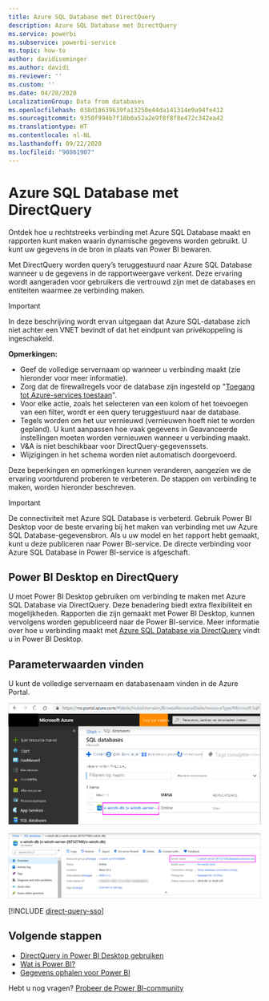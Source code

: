 ```yaml
---
title: Azure SQL Database met DirectQuery
description: Azure SQL Database met DirectQuery
ms.service: powerbi
ms.subservice: powerbi-service
ms.topic: how-to
author: davidiseminger
ms.author: davidi
ms.reviewer: ''
ms.custom: ''
ms.date: 04/28/2020
LocalizationGroup: Data from databases
ms.openlocfilehash: 038d18639639fa13250e44da141314e9a94fe412
ms.sourcegitcommit: 9350f994b7f18b0a52a2e9f8f8f8e472c342ea42
ms.translationtype: HT
ms.contentlocale: nl-NL
ms.lasthandoff: 09/22/2020
ms.locfileid: "90861907"
---
```

# <a name="azure-sql-database-with-directquery"></a>Azure SQL Database met DirectQuery

Ontdek hoe u rechtstreeks verbinding met Azure SQL Database maakt en rapporten kunt maken waarin dynamische gegevens worden gebruikt. U kunt uw gegevens in de bron in plaats van Power BI bewaren.

Met DirectQuery worden query’s teruggestuurd naar Azure SQL Database wanneer u de gegevens in de rapportweergave verkent. Deze ervaring wordt aangeraden voor gebruikers die vertrouwd zijn met de databases en entiteiten waarmee ze verbinding maken.

> [!Important]
> In deze beschrijving wordt ervan uitgegaan dat Azure SQL-database zich niet achter een VNET bevindt of dat het eindpunt van privékoppeling is ingeschakeld.

**Opmerkingen:**

* Geef de volledige servernaam op wanneer u verbinding maakt (zie hieronder voor meer informatie).
* Zorg dat de firewallregels voor de database zijn ingesteld op "[Toegang tot Azure-services toestaan](/azure/sql-database/sql-database-networkaccess-overview#allow-azure-services)".
* Voor elke actie, zoals het selecteren van een kolom of het toevoegen van een filter, wordt er een query teruggestuurd naar de database.
* Tegels worden om het uur vernieuwd (vernieuwen hoeft niet te worden gepland). U kunt aanpassen hoe vaak gegevens in Geavanceerde instellingen moeten worden vernieuwen wanneer u verbinding maakt.
* V&A is niet beschikbaar voor DirectQuery-gegevenssets.
* Wijzigingen in het schema worden niet automatisch doorgevoerd.

Deze beperkingen en opmerkingen kunnen veranderen, aangezien we de ervaring voortdurend proberen te verbeteren. De stappen om verbinding te maken, worden hieronder beschreven.

> [!Important]
> De connectiviteit met Azure SQL Database is verbeterd.  Gebruik Power BI Desktop voor de beste ervaring bij het maken van verbinding met uw Azure SQL Database-gegevensbron.  Als u uw model en het rapport hebt gemaakt, kunt u deze publiceren naar Power BI-service.  De directe verbinding voor Azure SQL Database in Power BI-service is afgeschaft.

## <a name="power-bi-desktop-and-directquery"></a>Power BI Desktop en DirectQuery

U moet Power BI Desktop gebruiken om verbinding te maken met Azure SQL Database via DirectQuery. Deze benadering biedt extra flexibiliteit en mogelijkheden. Rapporten die zijn gemaakt met Power BI Desktop, kunnen vervolgens worden gepubliceerd naar de Power BI-service. Meer informatie over hoe u verbinding maakt met [Azure SQL Database via DirectQuery](desktop-use-directquery.md) vindt u in Power BI Desktop.

## <a name="find-parameter-values"></a>Parameterwaarden vinden

U kunt de volledige servernaam en databasenaam vinden in de Azure Portal.

![Nieuwe update voor Azure Portal](media/service-azure-sql-database-with-direct-connect/azureportnew_update.png)

![Update voor Azure Portal](media/service-azure-sql-database-with-direct-connect/azureportal_update.png)

[!INCLUDE [direct-query-sso](../includes/direct-query-sso.md)]

## <a name="next-steps"></a>Volgende stappen

* [DirectQuery in Power BI Desktop gebruiken](desktop-use-directquery.md)  
* [Wat is Power BI?](../fundamentals/power-bi-overview.md)  
* [Gegevens ophalen voor Power BI](service-get-data.md)  

Hebt u nog vragen? [Probeer de Power BI-community](https://community.powerbi.com/)